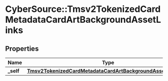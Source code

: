 # CyberSource::Tmsv2TokenizedCardMetadataCardArtBackgroundAssetLinks

## Properties
Name | Type | Description | Notes
------------ | ------------- | ------------- | -------------
**_self** | [**Tmsv2TokenizedCardMetadataCardArtBackgroundAssetLinksSelf**](Tmsv2TokenizedCardMetadataCardArtBackgroundAssetLinksSelf.md) |  | [optional] 


